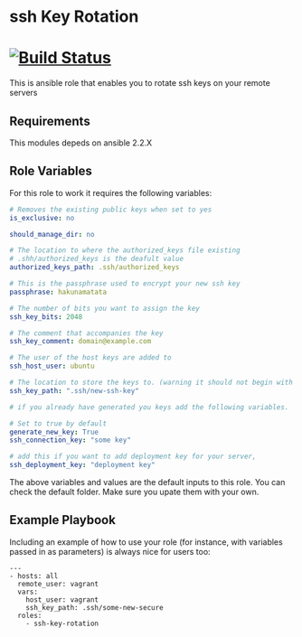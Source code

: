 
# ssh Key Rotation

[![Build Status](https://travis-ci.org/nyambati/ssh-key-rotation.svg?branch=master)](https://travis-ci.org/nyambati/ssh-key-rotation)
=========

This is ansible role that enables you to rotate ssh keys on your remote servers

Requirements
------------

This modules depeds on ansible 2.2.X

Role Variables
--------------

For this role to work it requires the following variables:

```yaml
# Removes the existing public keys when set to yes
is_exclusive: no

should_manage_dir: no

# The location to where the authorized_keys file existing
# .shh/authorized_keys is the deafult value
authorized_keys_path: .ssh/authorized_keys

# This is the passphrase used to encrypt your new ssh key
passphrase: hakunamatata

# The number of bits you want to assign the key
ssh_key_bits: 2048

# The comment that accompanies the key
ssh_key_comment: domain@example.com

# The user of the host keys are added to
ssh_host_user: ubuntu

# The location to store the keys to. (warning it should not begin with /)
ssh_key_path: ".ssh/new-ssh-key"

# if you already have generated you keys add the following variables.

# Set to true by default
generate_new_key: True
ssh_connection_key: "some key"

# add this if you want to add deployment key for your server,
ssh_deployment_key: "deployment key"

```

The above variables and values are the default inputs to this role. You can check the default folder. Make sure you upate them with your own.

Example Playbook
----------------

Including an example of how to use your role (for instance, with variables passed in as parameters) is always nice for users too:

```
---
- hosts: all
  remote_user: vagrant
  vars:
    host_user: vagrant
    ssh_key_path: .ssh/some-new-secure
  roles:
    - ssh-key-rotation


```
